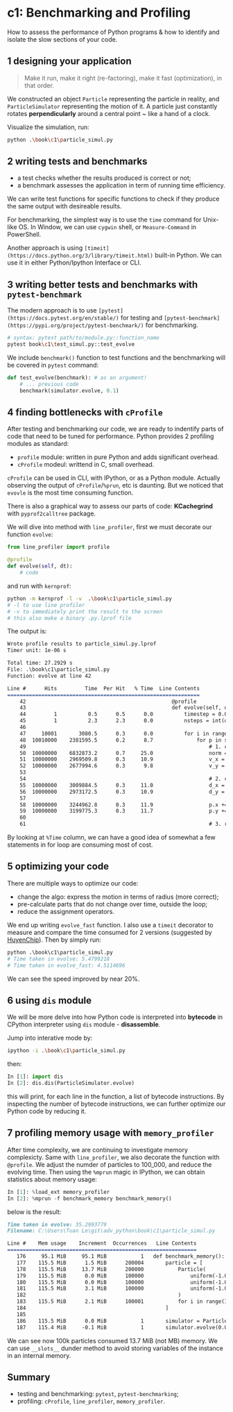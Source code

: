 # c1: Benchmarking and Profiling

How to assess the performance of Python programs & how to identify and isolate the slow sections of your code.

## 1 designing your application

> Make it run, make it right (re-factoring), make it fast (optimization), in that order.

We constructed an object `Particle` representing the particle in reality, and `ParticleSimulator` representing the motion of it. A particle just constantly rotates **perpendicularly** around a central point ~ like a hand of a clock.

Visualize the simulation, run:

```bash
python .\book\c1\particle_simul.py
```

## 2 writing tests and benchmarks

- a test checks whether the results produced is correct or not;
- a benchmark assesses the application in term of running time efficiency.

We can write test functions for specific functions to check if they produce the same output with desireable results.

For benchmarking, the simplest way is to use the `time` command for Unix-like OS. In Window, we can use `cygwin` shell, or `Measure-Command` in PowerShell.

Another approach is using `[timeit](https://docs.python.org/3/library/timeit.html)` built-in Python. We can use it in either Python/Ipython Interface or CLI.

## 3 writing better tests and benchmarks with `pytest-benchmark`

The modern approach is to use `[pytest](https://docs.pytest.org/en/stable/)` for testing and `[pytest-benchmark](https://pypi.org/project/pytest-benchmark/)` for benchmarking.

```bash
# syntax: pytest path/to/module.py::function_name
pytest book\c1\test_simul.py::test_evolve
```

We include `benchmark()` function to test functions and the benchmarking will be covered in `pytest` command:

```python
def test_evolve(benchmark): # as an argument!
    # ... previous code
    benchmark(simulator.evolve, 0.1)
```

## 4 finding bottlenecks with `cProfile`

After testing and benchmarking our code, we are ready to indentify parts of code that need to be tuned for performance. Python provides 2 profiling modules as standard:

- `profile` module: written in pure Python and adds significant overhead.
- `cProfile` modeul: writtend in C, small overhead.

`cProfile`  can be used in CLI, with IPython, or as a Python module. Actually observing the output of `cProfile`/`%prun`, etc is daunting. But we noticed that `evovle` is the most time consuming function.

There is also a graphical way to assess our parts of code: **KCachegrind** with `pyprof2calltree` package.

We will dive into method with `line_profiler`, first we must decorate our function `evolve`:

```python
from line_profiler import profile

@profile
def evolve(self, dt):
    # code
```

and run with `kernprof`:

```bash
python -m kernprof -l -v  .\book\c1\particle_simul.py
# -l to use line profiler
# -v to immediately print the result to the screen
# this also make a binary .py.lprof file
```

The output is:

```md
Wrote profile results to particle_simul.py.lprof
Timer unit: 1e-06 s

Total time: 27.2929 s
File: .\book\c1\particle_simul.py
Function: evolve at line 42

Line #      Hits         Time  Per Hit   % Time  Line Contents
==============================================================
    42                                               @profile
    43                                               def evolve(self, dt):
    44         1          0.5      0.5      0.0          timestep = 0.000_01
    45         1          2.3      2.3      0.0          nsteps = int(dt / timestep)
    46
    47     10001       3080.5      0.3      0.0          for i in range(nsteps):
    48  10010000    2381595.5      0.2      8.7              for p in self.particles:
    49                                                           # 1. calculate the direction
    50  10000000    6832873.2      0.7     25.0                  norm = (p.x**2 + p.y**2) ** 0.5
    51  10000000    2969509.8      0.3     10.9                  v_x = -p.y / norm
    52  10000000    2677994.6      0.3      9.8                  v_y = p.x / norm
    53
    54                                                           # 2. calculate the displacement
    55  10000000    3009884.5      0.3     11.0                  d_x = timestep * p.ang_vel * v_x
    56  10000000    2973172.5      0.3     10.9                  d_y = timestep * p.ang_vel * v_y
    57
    58  10000000    3244962.8      0.3     11.9                  p.x += d_x
    59  10000000    3199775.3      0.3     11.7                  p.y += d_y
    60
    61                                                           # 3. repeat for all the time steps
```

By looking at `%Time` column, we can have a good idea of somewhat a few statements in for loop are consuming most of cost. 

## 5 optimizing your code

There are multiple ways to optimize our code:

- change the algo: express the motion in terms of radius (more correct);
- pre-calculate parts that do not change over time, outside the loop;
- reduce the assignment operators.

We end up writing `evolve_fast` function. I also use a `timeit` decorator to measure and compare the time consumed for 2 versions (suggested by [HuyenChip](https://github.com/chiphuyen/python-is-cool?tab=readme-ov-file#6-decorator-to-time-your-functions)). Then by simply run:

```python
python .\book\c1\particle_simul.py
# Time taken in evolve: 5.4799218
# Time taken in evolve_fast: 4.5114696
```

We can see the speed improved by near 20%.

## 6 using `dis` module

We will be more delve into how Python code is interpreted into **bytecode** in CPython interpreter using `dis` module - **disassemble**.

Jump into interative mode by:

```bash
ipython -i .\book\c1\particle_simul.py 
```

then:

```python
In [1]: import dis
In [2]: dis.dis(ParticleSimulator.evolve)
```

this will print, for each line in the function, a list of bytecode instructions. By inspecting the number of bytecode instructions, we can further optimize our Python code by reducing it.

## 7 profiling memory usage with `memory_profiler`

After time complexity, we are continuing to investigate memory complexicty. Same with `line_profiler`, we also decorate the function with `@profile`. We adjust the numder of particles to 100_000, and reduce the evolving time. Then using the `%mprun` magic in IPython, we can obtain statistics about memory usage:

```Python
In [1]: %load_ext memory_profiler
In [2]: %mprun -f benchmark_memory benchmark_memory()
```

below is the result:

```md
Time taken in evolve: 35.2993779
Filename: C:\Users\Tuan Le\git\adv_python\book\c1\particle_simul.py

Line #    Mem usage    Increment  Occurrences   Line Contents
=============================================================
   176     95.1 MiB     95.1 MiB           1   def benchmark_memory():
   177    115.5 MiB      1.5 MiB      200004       particle = [
   178    115.5 MiB     13.7 MiB      200000           Particle(
   179    115.5 MiB      0.0 MiB      100000               uniform(-1.0, 1.0),
   180    115.5 MiB      0.0 MiB      100000               uniform(-1.0, 1.0),
   181    115.5 MiB      3.1 MiB      100000               uniform(-1.0, 1.0),
   182                                                 )
   183    115.5 MiB      2.1 MiB      100001           for i in range(100000)
   184                                             ]
   185
   186    115.5 MiB      0.0 MiB           1       simulator = ParticleSimulator(particle)
   187    115.4 MiB     -0.1 MiB           1       simulator.evolve(0.001)
```

We can see now 100k particles consumed 13.7 MiB (not MB) memory. We can use `__slots__` dunder method to avoid storing variables of the instance in an internal memory. 

## Summary

- testing and benchmarking: `pytest`, `pytest-benchmarking`;
- profiling: `cProfile`, `line_profiler`, `memory_profiler`.


